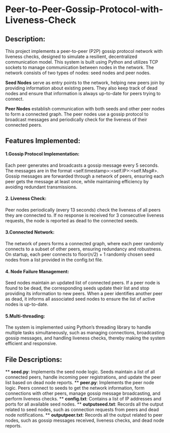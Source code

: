 # Peer-to-Peer-Gossip-Protocol-with-Liveness-Check

## Description:
This project implements a peer-to-peer (P2P) gossip protocol network with liveness checks, designed to simulate a resilient, decentralized communication model. This system is built using Python and utilizes TCP sockets to manage communication between nodes in the network. The network consists of two types of nodes: seed nodes and peer nodes.

**Seed Nodes** serve as entry points to the network, helping new peers join by providing information about existing peers. They also keep track of dead nodes and ensure that information is always up-to-date for peers trying to connect.

**Peer Nodes** establish communication with both seeds and other peer nodes to form a connected graph. The peer nodes use a gossip protocol to broadcast messages and periodically check for the liveness of their connected peers.

## Features Implemented:
####  1.Gossip Protocol Implementation:

Each peer generates and broadcasts a gossip message every 5 seconds. The messages are in the format <self.timestamp>:<self.IP>:<self.Msg#>.
Gossip messages are forwarded through a network of peers, ensuring each peer gets the message at least once, while maintaining efficiency by avoiding redundant transmissions.
#### 2. Liveness Check:

Peer nodes periodically (every 13 seconds) check the liveness of all peers they are connected to.
If no response is received for 3 consecutive liveness requests, the node is reported as dead to the connected seeds.
#### 3.Connected Network:

The network of peers forms a connected graph, where each peer randomly connects to a subset of other peers, ensuring redundancy and robustness.
On startup, each peer connects to floor(n/2) + 1 randomly chosen seed nodes from a list provided in the config.txt file.
#### 4. Node Failure Management:

Seed nodes maintain an updated list of connected peers. If a peer node is found to be dead, the corresponding seeds update their list and stop providing its information to new peers.
When a peer identifies another peer as dead, it informs all associated seed nodes to ensure the list of active nodes is up-to-date.
#### 5.Multi-threading:

The system is implemented using Python’s threading library to handle multiple tasks simultaneously, such as managing connections, broadcasting gossip messages, and handling liveness checks, thereby making the system efficient and responsive.
## File Descriptions:
** **seed.py**: Implements the seed node logic. Seeds maintain a list of all connected peers, handle incoming peer registrations, and update the peer list based on dead node reports.
** **peer.py**: Implements the peer node logic. Peers connect to seeds to get the network information, form connections with other peers, manage gossip message broadcasting, and perform liveness checks.
** **config.txt**: Contains a list of IP addresses and ports for all available seed nodes.
** **outputseed.txt**: Records all the output related to seed nodes, such as connection requests from peers and dead node notifications.
** **outputpeer.txt**: Records all the output related to peer nodes, such as gossip messages received, liveness checks, and dead node reports.
